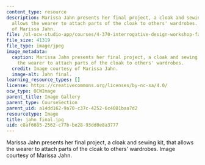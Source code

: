 ```yaml
---
content_type: resource
description: Marissa Jahn presents her final project, a cloak and sewing kit, that
  allows the wearer to attach parts of the cloak to others' wardrobes. Image courtesy
  of Marissa Jahn.
file: /ol-ocw-studio-app/courses/4-370-interrogative-design-workshop-fall-2005/c8af66852562c77bbe2893dd0e8a3777_jahn_final.jpg
file_size: 41319
file_type: image/jpeg
image_metadata:
  caption: Marissa Jahn presents her final project, a cloak and sewing kit, that allows
    the wearer to attach parts of the cloak to others' wardrobes.
  credit: Image courtesy of Marissa Jahn.
  image-alt: Jahn final.
learning_resource_types: []
license: https://creativecommons.org/licenses/by-nc-sa/4.0/
ocw_type: OCWImage
parent_title: Image Gallery
parent_type: CourseSection
parent_uid: a14dd162-9a70-c37c-4252-6c4081baa7d2
resourcetype: Image
title: jahn_final.jpg
uid: c8af6685-2562-c77b-be28-93dd0e8a3777
---
```

Marissa Jahn presents her final project, a cloak and sewing kit, that allows the wearer to attach parts of the cloak to others' wardrobes. Image courtesy of Marissa Jahn.
